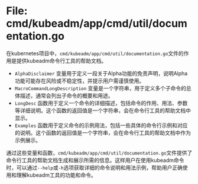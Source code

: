 # File: cmd/kubeadm/app/cmd/util/documentation.go

在kubernetes项目中，`cmd/kubeadm/app/cmd/util/documentation.go`文件的作用是提供kubeadm命令行工具的帮助文档。

- `AlphaDisclaimer` 变量用于定义一段关于Alpha功能的免责声明，说明Alpha功能可能存在风险或不稳定性，并提示用户需谨慎使用。
- `MacroCommandLongDescription` 变量是一个字符串，用于定义多个子命令的总体描述，通常会列出子命令的概要和用途。
- `LongDesc` 函数用于定义一个命令的详细描述，包括命令的作用、用法、参数等详细说明。这个函数的返回值是一个字符串，会在命令行工具的帮助文档中显示。
- `Examples` 函数用于定义命令的示例用法，包括一些具体的命令行示例和对应的说明。这个函数的返回值是一个字符串，会在命令行工具的帮助文档中作为示例展示。

通过这些变量和函数，`cmd/kubeadm/app/cmd/util/documentation.go`文件提供了命令行工具的帮助文档生成和展示所需的信息。这样用户在使用kubeadm命令时，可以通过`--help`或`-h`选项获取详细的命令说明和用法示例，帮助用户正确使用和理解kubeadm工具的功能和命令。

